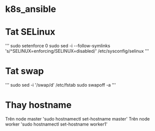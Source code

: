 # k8s_ansible
# Tat SELinux
'''
sudo setenforce 0
sudo sed -i --follow-symlinks 's/^SELINUX=enforcing/SELINUX=disabled/' /etc/sysconfig/selinux
'''
# Tat swap
'''
sudo sed -i '/swap/d' /etc/fstab
sudo swapoff -a
'''

# Thay hostname
Trên node master
'sudo hostnamectl set-hostname master'
Trên node worker
'sudo hostnamectl set-hostname worker1'
